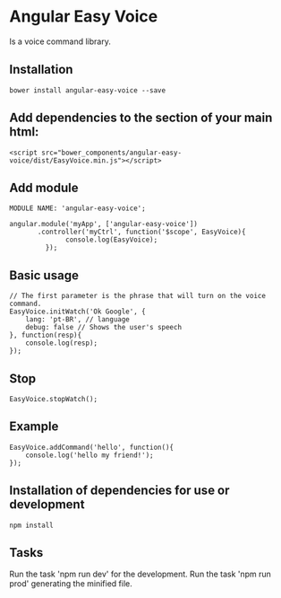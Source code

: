 # Angular Easy Voice

Is a voice command library.

## Installation
```
bower install angular-easy-voice --save
```

## Add dependencies to the <head> section of your main html:
```
<script src="bower_components/angular-easy-voice/dist/EasyVoice.min.js"></script>
```

## Add module
```
MODULE NAME: 'angular-easy-voice';

angular.module('myApp', ['angular-easy-voice'])
       .controller('myCtrl', function('$scope', EasyVoice){
              console.log(EasyVoice);
         });
```
## Basic usage
```
// The first parameter is the phrase that will turn on the voice command.
EasyVoice.initWatch('Ok Google', {
    lang: 'pt-BR', // language
    debug: false // Shows the user's speech
}, function(resp){
    console.log(resp);
});
```
## Stop
```
EasyVoice.stopWatch();
```
## Example
```
EasyVoice.addCommand('hello', function(){
    console.log('hello my friend!');
});
```
## Installation of dependencies for use or development
```
npm install
```
## Tasks
Run the task 'npm run dev' for the development.
Run the task 'npm run prod' generating the minified file.
